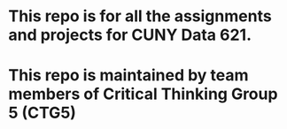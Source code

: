 # This repo is for all the assignments and projects for CUNY Data 621. 
# This repo is maintained by team members of Critical Thinking Group 5 (CTG5)